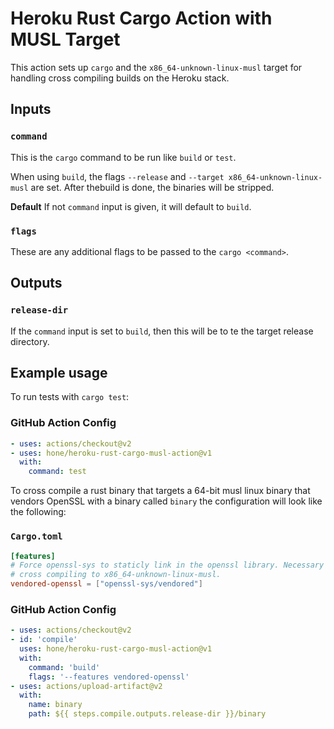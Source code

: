 # Heroku Rust Cargo Action with MUSL Target
This action sets up `cargo` and the `x86_64-unknown-linux-musl` target for handling cross compiling builds on the Heroku stack.

## Inputs

### `command`

This is the `cargo` command to be run like `build` or `test`.

When using `build`, the flags `--release` and `--target x86_64-unknown-linux-musl` are set. After thebuild is done, the binaries will be stripped.

**Default** If not `command` input is given, it will default to `build`.

### `flags`

These are any additional flags to be passed to the `cargo <command>`.

## Outputs

### `release-dir`

If the `command` input is set to `build`, then this will be to te the target release directory.

## Example usage

To run tests with `cargo test`:

### GitHub Action Config
```YAML
- uses: actions/checkout@v2
- uses: hone/heroku-rust-cargo-musl-action@v1
  with:
    command: test
```


To cross compile a rust binary that targets a 64-bit musl linux binary that vendors OpenSSL with a binary called `binary` the configuration will look like the following:

### `Cargo.toml`
```TOML
[features]
# Force openssl-sys to staticly link in the openssl library. Necessary when
# cross compiling to x86_64-unknown-linux-musl.
vendored-openssl = ["openssl-sys/vendored"]
```

### GitHub Action Config
```YAML
- uses: actions/checkout@v2
- id: 'compile'
  uses: hone/heroku-rust-cargo-musl-action@v1
  with:
    command: 'build'
    flags: '--features vendored-openssl'
- uses: actions/upload-artifact@v2
  with:
    name: binary
    path: ${{ steps.compile.outputs.release-dir }}/binary
```
